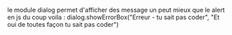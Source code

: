 le module dialog permet d'afficher des message un peut mieux que le alert en js
du coup voila :
dialog.showErrorBox("Erreur - tu sait pas coder", "Et oui de toutes façon tu sait pas coder")